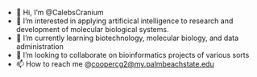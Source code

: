 - 👋 Hi, I’m @CalebsCranium
- 👀 I’m interested in applying artificical intelligence to research and development of molecular biological systems.
- 🌱 I’m currently learning biotechnology, molecular biology, and data administration
- 💞️ I’m looking to collaborate on bioinformatics projects of various sorts
- 📫 How to reach me @coopercg2@my.palmbeachstate.edu

<!---
CalebsCranium/CalebsCranium is a ✨ special ✨ repository because its `README.md` (this file) appears on your GitHub profile.
You can click the Preview link to take a look at your changes.
--->
